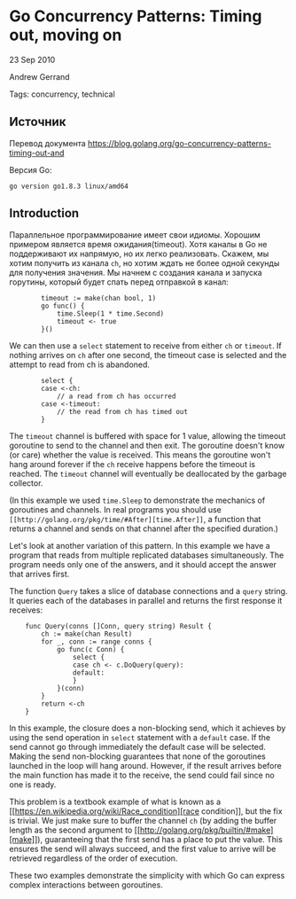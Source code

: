 # Go Concurrency Patterns: Timing out, moving on
23 Sep 2010

Andrew Gerrand

Tags: concurrency, technical

## Источник

Перевод документа https://blog.golang.org/go-concurrency-patterns-timing-out-and

Версия Go:
```
go version go1.8.3 linux/amd64
```



## Introduction

Параллельное программирование имеет свои идиомы. Хорошим примером является время ожидания(timeout). Хотя каналы в Go не поддерживают их напрямую, но их легко реализовать. Скажем, мы хотим получить из канала `ch`, но хотим ждать не более одной секунды для получения значения. Мы начнем с создания канала и запуска горутины, который будет спать перед отправкой в канал:

```golang
	    timeout := make(chan bool, 1)
	    go func() {
	        time.Sleep(1 * time.Second)
	        timeout <- true
	    }()
```
We can then use a `select` statement to receive from either `ch` or `timeout`. If nothing arrives on `ch` after one second, the timeout case is selected and the attempt to read from ch is abandoned.
```golang
	    select {
	    case <-ch:
	        // a read from ch has occurred
	    case <-timeout:
	        // the read from ch has timed out
	    }
```
The `timeout` channel is buffered with space for 1 value, allowing the timeout goroutine to send to the channel and then exit. The goroutine doesn't know (or care) whether the value is received. This means the goroutine won't hang around forever if the `ch` receive happens before the timeout is reached. The `timeout` channel will eventually be deallocated by the garbage collector.

(In this example we used `time.Sleep` to demonstrate the mechanics of goroutines and channels. In real programs you should use ` [[http://golang.org/pkg/time/#After][time.After]]`, a function that returns a channel and sends on that channel after the specified duration.)

Let's look at another variation of this pattern. In this example we have a program that reads from multiple replicated databases simultaneously. The program needs only one of the answers, and it should accept the answer that arrives first.

The function `Query` takes a slice of database connections and a `query` string. It queries each of the databases in parallel and returns the first response it receives:
```golang
	func Query(conns []Conn, query string) Result {
	    ch := make(chan Result)
	    for _, conn := range conns {
	        go func(c Conn) {
	            select {
	            case ch <- c.DoQuery(query):
	            default:
	            }
	        }(conn)
	    }
	    return <-ch
	}
```
In this example, the closure does a non-blocking send, which it achieves by using the send operation in `select` statement with a `default` case. If the send cannot go through immediately the default case will be selected. Making the send non-blocking guarantees that none of the goroutines launched in the loop will hang around. However, if the result arrives before the main function has made it to the receive, the send could fail since no one is ready.

This problem is a textbook example of what is known as a [[https://en.wikipedia.org/wiki/Race_condition][race condition]], but the fix is trivial. We just make sure to buffer the channel `ch` (by adding the buffer length as the second argument to [[http://golang.org/pkg/builtin/#make][make]]), guaranteeing that the first send has a place to put the value. This ensures the send will always succeed, and the first value to arrive will be retrieved regardless of the order of execution.

These two examples demonstrate the simplicity with which Go can express complex interactions between goroutines.
